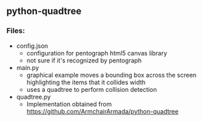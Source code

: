 ## python-quadtree

### Files:

- config.json
    - configuration for pentograph html5 canvas library
    - not sure if it's recognized by pentograph
- main.py
    - graphical example moves a bounding box across the screen highlighting the items that it collides width
    - uses a quadtree to perform collision detection
- quadtree.py
    - Implementation obtained from https://github.com/ArmchairArmada/python-quadtree
